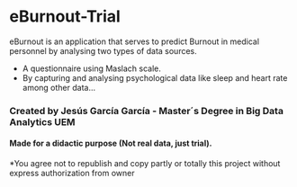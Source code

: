 # eBurnout-Trial 
eBurnout is an application that serves to predict Burnout in medical personnel by analysing two types of data sources.
* A questionnaire using Maslach scale.
* By capturing and analysing psychological data like sleep and heart rate among other data...
### Created by Jesús García García - Master´s Degree in Big Data Analytics UEM
#### Made for a didactic purpose (Not real data, just trial).
*You agree not to republish and copy partly or totally this project without express authorization from owner
